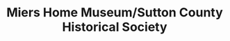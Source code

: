 ---
layout: repo
title: "Miers Home Museum/Sutton County Historical Society"
id: 17404
permalink: repos/17404/
---